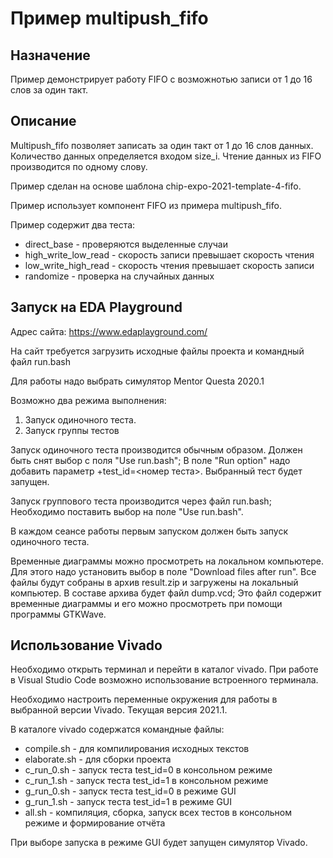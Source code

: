 # Пример multipush_fifo

## Назначение

Пример демонстрирует работу FIFO с возможнотью записи от 1 до 16 слов за один такт.


## Описание

Multipush_fifo позволяет записать за один такт от 1 до 16 слов данных. Количество данных определяется входом size_i. Чтение данных из FIFO производится по одному слову.

Пример сделан на основе шаблона chip-expo-2021-template-4-fifo.

Пример использует компонент FIFO из примера multipush_fifo.

Пример содержит два теста:
* direct_base - проверяются выделенные случаи
* high_write_low_read - скорость записи превышает скорость чтения
* low_write_high_read - скорость чтения превышает скорость записи
* randomize - проверка на случайных данных



## Запуск на EDA Playground

Адрес сайта: https://www.edaplayground.com/

На сайт требуется загрузить исходные файлы проекта и командный файл run.bash

Для работы надо выбрать симулятор Mentor Questa 2020.1

Возможно два режима выполнения:
1. Запуск одиночного теста.
2. Запуск группы тестов

Запуск одиночного теста производится обычным образом. Должен быть снят выбор с поля "Use run.bash"; В поле  "Run option" надо добавить параметр +test_id=<номер теста>. Выбранный тест будет запущен.

Запуск группового теста производится через файл run.bash; Необходимо поставить выбор на поле "Use run.bash". 

В каждом сеансе работы первым запуском должен быть запуск одиночного теста.

Временные диаграммы можно просмотреть на локальном компьютере. Для этого 
надо установить выбор в поле "Download files after run". Все файлы будут собраны в архив result.zip и загружены на локальный компьютер. В составе архива будет файл dump.vcd; Это файл содержит временные диаграммы и его можно просмотреть при помощи программы GTKWave.

## Использование Vivado

Необходимо открыть терминал и перейти в каталог vivado. При работе в Visual Studio Code возможно использование встроенного терминала.

Необходимо настроить переменные окружения для работы в выбранной версии Vivado. Текущая версия 2021.1.

В каталоге vivado содержатся командные файлы:

* compile.sh - для компилирования исходных текстов
* elaborate.sh - для сборки проекта
* c_run_0.sh - запуск теста test_id=0 в консольном режиме
* c_run_1.sh - запуск теста test_id=1 в консольном режиме
* g_run_0.sh - запуск теста test_id=0 в режиме GUI
* g_run_1.sh - запуск теста test_id=1 в режиме GUI
* all.sh - компиляция, сборка, запуск всех тестов в консольном режиме и формирование отчёта 

При выборе запуска в режиме GUI будет запущен симулятор Vivado. 


